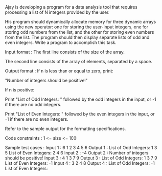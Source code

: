 Ajay is developing a program for a data analysis tool that requires processing a list of N integers provided by the user.



His program should dynamically allocate memory for three dynamic arrays using the new operator: one for storing the user-input integers, one for storing odd numbers from the list, and the other for storing even numbers from the list. The program should then display separate lists of odd and even integers. Write a program to accomplish this task.

Input format :
The first line consists of the size of the array.

The second line consists of the array of elements, separated by a space.

Output format :
If n is less than or equal to zero, print:

"Number of integers should be positive!"



If n is positive:

Print "List of Odd Integers: " followed by the odd integers in the input, or -1 if there are no odd integers.

Print "List of Even Integers: " followed by the even integers in the input, or -1 if there are no even integers.



Refer to the sample output for the formatting specifications.

Code constraints :
1 <= size <= 100

Sample test cases :
Input 1 :
6
1 2 3 4 5 6
Output 1 :
List of Odd Integers: 1 3 5 
List of Even Integers: 2 4 6 
Input 2 :
-4
Output 2 :
Number of integers should be positive!
Input 3 :
4
1 3 7 9
Output 3 :
List of Odd Integers: 1 3 7 9 
List of Even Integers: -1
Input 4 :
3
2 4 8
Output 4 :
List of Odd Integers: -1
List of Even Integers:

